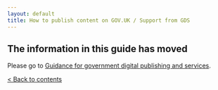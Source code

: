 ```yaml
---
layout: default
title: How to publish content on GOV.UK / Support from GDS
---
```


## The information in this guide has moved

Please go to [Guidance for government digital publishing and services](https://www.gov.uk/government-digital-guidance/content-publishing).


[< Back to contents](http://alphagov.github.io/inside-government-admin-guide/)
